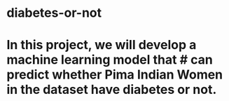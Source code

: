 # diabetes-or-not
# In this project, we will develop a machine learning model that # can predict whether Pima Indian Women in the dataset have diabetes or not.
